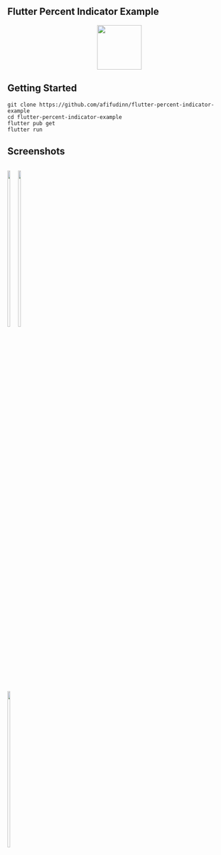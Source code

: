 ## Flutter Percent Indicator Example

<p align="center">
  <img src="https://avatars.githubusercontent.com/u/94339143?v=4" width=100/>
</p>

## Getting Started

```
git clone https://github.com/afifudinn/flutter-percent-indicator-example
cd flutter-percent-indicator-example
flutter pub get
flutter run
```

## Screenshots

<p style="float: left;">
  <img src="https://github.com/afifudinx/Flutter-Example/Old/flutter-percent-indicator-example/blob/main/screenshots/1.png" width="30%"/>
  <img src="https://github.com/afifudinx/Flutter-Example/Old/flutter-percent-indicator-example/blob/main/screenshots/2.png" width="30%"/>
  <img src="https://github.com/afifudinx/Flutter-Example/Old/flutter-percent-indicator-example/blob/main/screenshots/3.png" width="30%"/>
</p>

